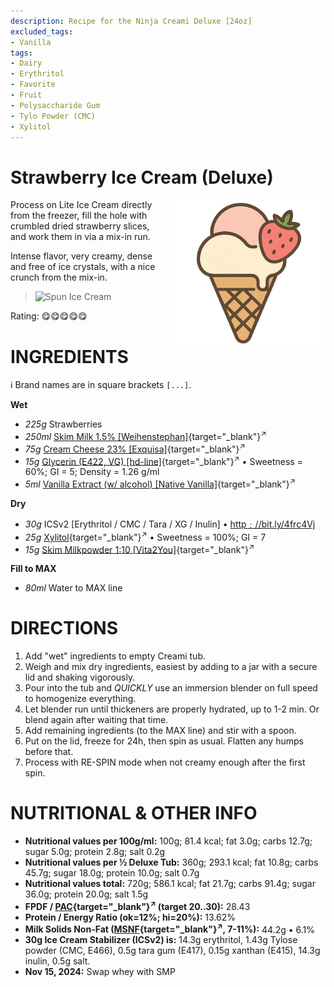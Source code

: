 ```yaml
---
description: Recipe for the Ninja Creami Deluxe [24oz]
excluded_tags:
- Vanilla
tags:
- Dairy
- Erythritol
- Favorite
- Fruit
- Polysaccharide Gum
- Tylo Powder (CMC)
- Xylitol
---
```

# Strawberry Ice Cream (Deluxe)
<img style="float: right; margin-left: 1.5em;" width=240 alt="Logo" src="https://raw.githubusercontent.com/jhermann/ice-creamery/refs/heads/main/assets/strawberry-ice-cream-logo.png" />

Process on Lite Ice Cream directly from the freezer, fill the hole with crumbled dried strawberry slices, and work them in via a mix-in run.

Intense flavor, very creamy, dense and free of ice crystals, with a nice crunch from the mix-in.

> <img width=360 alt="Spun Ice Cream" src="Strawberry_2024-11-07_1.jpg" class="zoomable" />

Rating: 😋😋😋😋😋

# INGREDIENTS

ℹ️ Brand names are in square brackets `[...]`.

**Wet**

  - _225g_ Strawberries
  - _250ml_ [Skim Milk 1.5% \[Weihenstephan\]](/ice-creamery/info/ingredients/#skim-milk){target="_blank"}<sup>↗</sup>
  - _75g_ [Cream Cheese 23% \[Exquisa\]](/ice-creamery/info/ingredients/#cottage-cheese){target="_blank"}<sup>↗</sup>
  - _15g_ [Glycerin (E422, VG) \[hd-line\]](/ice-creamery/info/ingredients/#vegetable-glycerin-glycerol-vg-e422){target="_blank"}<sup>↗</sup> • Sweetness = 60%; GI = 5; Density = 1.26 g/ml
  - _5ml_ [Vanilla Extract (w/ alcohol) \[Native Vanilla\]](/ice-creamery/info/ingredients/#alcohol-ethanol){target="_blank"}<sup>↗</sup>

**Dry**

  - _30g_ ICSv2 [Erythritol / CMC / Tara / XG / Inulin] • [http﹕//bit.ly/4frc4Vj](https://jhermann.github.io/ice-creamery/I/Ice%20Cream%20Stabilizer%20(ICS)/)
  - _25g_ [Xylitol](/ice-creamery/info/ingredients/#xylitol-e967){target="_blank"}<sup>↗</sup> • Sweetness = 100%; GI = 7
  - _15g_ [Skim Milkpowder 1:10 \[Vita2You\]](/ice-creamery/info/ingredients/#skim-milk-powder-smp){target="_blank"}<sup>↗</sup>

**Fill to MAX**

  - _80ml_ Water to MAX line

# DIRECTIONS

 1. Add "wet" ingredients to empty Creami tub.
 1. Weigh and mix dry ingredients, easiest by adding to a jar with a secure lid and shaking vigorously.
 1. Pour into the tub and *QUICKLY* use an immersion blender on full speed to homogenize everything.
 1. Let blender run until thickeners are properly hydrated, up to 1-2 min. Or blend again after waiting that time.
 1. Add remaining ingredients (to the MAX line) and stir with a spoon.
 1. Put on the lid, freeze for 24h, then spin as usual. Flatten any humps before that.
 1. Process with RE-SPIN mode when not creamy enough after the first spin.

# NUTRITIONAL & OTHER INFO
- **Nutritional values per 100g/ml:** 100g; 81.4 kcal; fat 3.0g; carbs 12.7g; sugar 5.0g; protein 2.8g; salt 0.2g
- **Nutritional values per ½ Deluxe Tub:** 360g; 293.1 kcal; fat 10.8g; carbs 45.7g; sugar 18.0g; protein 10.0g; salt 0.7g
- **Nutritional values total:** 720g; 586.1 kcal; fat 21.7g; carbs 91.4g; sugar 36.0g; protein 20.0g; salt 1.5g
- **FPDF / [PAC](/ice-creamery/info/glossary/#potere-anti-congelante-pac){target="_blank"}<sup>↗</sup> (target 20..30):** 28.43
- **Protein / Energy Ratio (ok=12%; hi=20%):** 13.62%
- **Milk Solids Non-Fat ([MSNF](/ice-creamery/info/glossary/#milk-solids-not-fat-msnf){target="_blank"}<sup>↗</sup>, 7-11%):** 44.2g • 6.1%
- **30g Ice Cream Stabilizer (ICSv2) is:** 14.3g erythritol, 1.43g Tylose powder (CMC, E466), 
0.5g tara gum (E417), 0.15g xanthan (E415),
14.3g inulin, 0.5g salt.
- **Nov 15, 2024:** Swap whey with SMP
